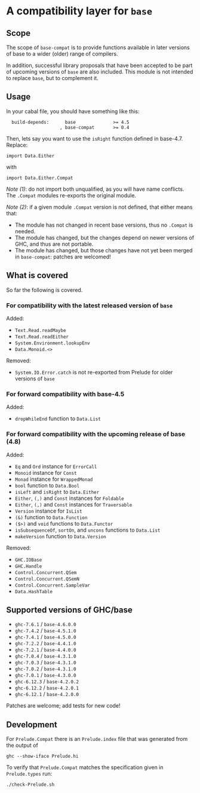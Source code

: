 # A compatibility layer for `base`
## Scope

The scope of `base-compat` is to provide functions available in later
versions of base to a wider (older) range of compilers.

In addition, successful library proposals that have been accepted to be 
part of upcoming versions of `base` are also included. 
This module is not intended to replace `base`, but to complement it.

## Usage

In your cabal file, you should have something like this:

```
  build-depends:      base              >= 4.5
                    , base-compat       >= 0.4
```

Then, lets say you want to use the `isRight` function defined in base-4.7.
Replace:

```
import Data.Either
```

with

```
import Data.Either.Compat
```

_Note (1)_: do not import both unqualified, as you will have name conflicts.
The `.Compat` modules re-exports the original module.

_Note (2)_: if a given module `.Compat` version is not defined, that either
means that:
	
* The module has not changed in recent base versions, thus no `.Compat`
  is needed.
* The module has changed, but the changes depend on newer versions of 
  GHC, and thus are not portable.
* The module has changed, but those changes have not yet been merged in
  `base-compat`: patches are welcomed!


## What is covered
So far the following is covered.

### For compatibility with the latest released version of `base`

Added:

 * `Text.Read.readMaybe`
 * `Text.Read.readEither`
 * `System.Environment.lookupEnv`
 * `Data.Monoid.<>`

Removed:

 * `System.IO.Error.catch` is not re-exported from Prelude for older versions
   of `base`

### For forward compatibility with base-4.5

Added:
 * `dropWhileEnd` function to `Data.List`

### For forward compatibility with the upcoming release of base (4.8)

Added:

 * `Eq` and `Ord` instance for `ErrorCall`
 * `Monoid` instance for `Const`
 * `Monad` instance for `WrappedMonad`
 * `bool` function to `Data.Bool`
 * `isLeft` and `isRight` to `Data.Either`
 * `Either`, `(,)` and `Const` instances for `Foldable`
 * `Either`, `(,)` and `Const` instances for `Traversable`
 * `Version` instance for `IsList`
 * `(&)` function to `Data.Function`
 * `($>)` and `void` functions to `Data.Functor`
 * `isSubsequenceOf`, `sortOn`, and `uncons` functions to `Data.List`
 * `makeVersion` function to `Data.Version`


Removed:

 * `GHC.IOBase`
 * `GHC.Handle`
 * `Control.Concurrent.QSem`
 * `Control.Concurrent.QSemN`
 * `Control.Concurrent.SampleVar`
 * `Data.HashTable`

## Supported versions of GHC/base

 * `ghc-7.6.1` / `base-4.6.0.0`
 * `ghc-7.4.2` / `base-4.5.1.0`
 * `ghc-7.4.1` / `base-4.5.0.0`
 * `ghc-7.2.2` / `base-4.4.1.0`
 * `ghc-7.2.1` / `base-4.4.0.0`
 * `ghc-7.0.4` / `base-4.3.1.0`
 * `ghc-7.0.3` / `base-4.3.1.0`
 * `ghc-7.0.2` / `base-4.3.1.0`
 * `ghc-7.0.1` / `base-4.3.0.0`
 * `ghc-6.12.3` / `base-4.2.0.2`
 * `ghc-6.12.2` / `base-4.2.0.1`
 * `ghc-6.12.1` / `base-4.2.0.0`

Patches are welcome; add tests for new code!

## Development

For `Prelude.Compat` there is an `Prelude.index` file that was generated from
the output of

    ghc --show-iface Prelude.hi

To verify that `Prelude.Compat` matches the specification given in `Prelude.types` run:

    ./check-Prelude.sh
